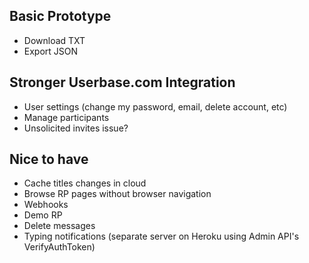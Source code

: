 Basic Prototype
---------------

* Download TXT
* Export JSON


Stronger Userbase.com Integration
---------------------------------

* User settings (change my password, email, delete account, etc)
* Manage participants
* Unsolicited invites issue?


Nice to have
------------

* Cache titles changes in cloud
* Browse RP pages without browser navigation
* Webhooks
* Demo RP
* Delete messages
* Typing notifications (separate server on Heroku using Admin API's VerifyAuthToken)
